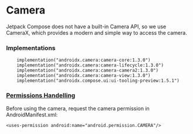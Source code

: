 # Camera
Jetpack Compose does not have a built-in Camera API, so we use CameraX, which provides a modern and simple way to access the camera.
### Implementations
```
    implementation("androidx.camera:camera-core:1.3.0")
    implementation("androidx.camera:camera-lifecycle:1.3.0")
    implementation("androidx.camera:camera-camera2:1.3.0")
    implementation("androidx.camera:camera-view:1.3.0")
    implementation("androidx.compose.ui:ui-tooling-preview:1.5.1")
```
### [Permissions Handelling](https://github.com/LUAMICIFER/android/blob/main/Permission.md)
Before using the camera, request the camera permission in AndroidManifest.xml:
```
<uses-permission android:name="android.permission.CAMERA"/>
```

